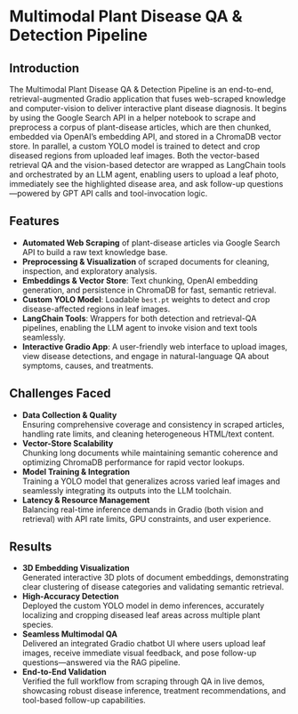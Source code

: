 # Multimodal Plant Disease QA & Detection Pipeline

## Introduction
The Multimodal Plant Disease QA & Detection Pipeline is an end-to-end, retrieval-augmented Gradio application that fuses web-scraped knowledge and computer-vision to deliver interactive plant disease diagnosis. It begins by using the Google Search API in a helper notebook to scrape and preprocess a corpus of plant-disease articles, which are then chunked, embedded via OpenAI’s embedding API, and stored in a ChromaDB vector store. In parallel, a custom YOLO model is trained to detect and crop diseased regions from uploaded leaf images. Both the vector-based retrieval QA and the vision-based detector are wrapped as LangChain tools and orchestrated by an LLM agent, enabling users to upload a leaf photo, immediately see the highlighted disease area, and ask follow-up questions—powered by GPT API calls and tool-invocation logic. 

## Features
- **Automated Web Scraping** of plant-disease articles via Google Search API to build a raw text knowledge base.  
- **Preprocessing & Visualization** of scraped documents for cleaning, inspection, and exploratory analysis.  
- **Embeddings & Vector Store**: Text chunking, OpenAI embedding generation, and persistence in ChromaDB for fast, semantic retrieval.  
- **Custom YOLO Model**: Loadable `best.pt` weights to detect and crop disease-affected regions in leaf images.  
- **LangChain Tools**: Wrappers for both detection and retrieval-QA pipelines, enabling the LLM agent to invoke vision and text tools seamlessly.  
- **Interactive Gradio App**: A user-friendly web interface to upload images, view disease detections, and engage in natural-language QA about symptoms, causes, and treatments. 

## Challenges Faced
- **Data Collection & Quality**  
  Ensuring comprehensive coverage and consistency in scraped articles, handling rate limits, and cleaning heterogeneous HTML/text content.  
- **Vector-Store Scalability**  
  Chunking long documents while maintaining semantic coherence and optimizing ChromaDB performance for rapid vector lookups.  
- **Model Training & Integration**  
  Training a YOLO model that generalizes across varied leaf images and seamlessly integrating its outputs into the LLM toolchain.  
- **Latency & Resource Management**  
  Balancing real-time inference demands in Gradio (both vision and retrieval) with API rate limits, GPU constraints, and user experience.  

## Results
- **3D Embedding Visualization**  
  Generated interactive 3D plots of document embeddings, demonstrating clear clustering of disease categories and validating semantic retrieval.  
- **High-Accuracy Detection**  
  Deployed the custom YOLO model in demo inferences, accurately localizing and cropping diseased leaf areas across multiple plant species.  
- **Seamless Multimodal QA**  
  Delivered an integrated Gradio chatbot UI where users upload leaf images, receive immediate visual feedback, and pose follow-up questions—answered via the RAG pipeline.  
- **End-to-End Validation**  
  Verified the full workflow from scraping through QA in live demos, showcasing robust disease inference, treatment recommendations, and tool-based follow-up capabilities. 
